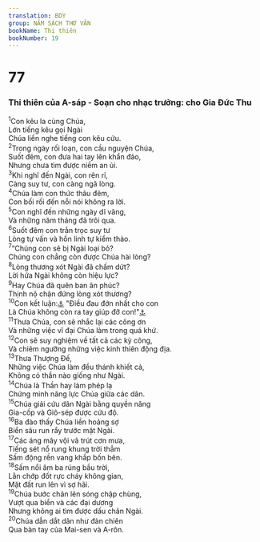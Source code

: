 ```yaml
---
translation: BDY
group: NĂM SÁCH THƠ VĂN
bookName: Thi thiên 
bookNumber: 19
---
```


<div class="title"><h1>77</h1><h3>Thi thiên của A-sáp - Soạn cho nhạc trưởng: cho Gia Đức Thu</h3></div>
<span class="verse thi_77_1"><sup>1</sup>Con kêu la cùng Chúa,<br/>Lớn tiếng kêu gọi Ngài<br/>Chúa liền nghe tiếng con kêu cứu.<br/></span>
<span class="verse thi_77_2"><sup>2</sup>Trong ngày rối loạn, con cầu nguyện Chúa,<br/>Suốt đêm, con đưa hai tay lên khẩn đảo,<br/>Nhưng chưa tìm được niềm an ủi.<br/></span>
<span class="verse thi_77_3"><sup>3</sup>Khi nghĩ đến Ngài, con rên rỉ,<br/>Càng suy tư, con càng ngã lòng.<br/></span>
<span class="verse thi_77_4"><sup>4</sup>Chúa làm con thức thâu đêm,<br/>Con bối rối đến nỗi nói không ra lời.<br/></span>
<span class="verse thi_77_5"><sup>5</sup>Con nghĩ đến những ngày dĩ vãng,<br/>Và những năm tháng đã trôi qua.<br/></span>
<span class="verse thi_77_6"><sup>6</sup>Suốt đêm con trằn trọc suy tư<br/>Lòng tự vấn và hồn linh tự kiểm thảo.<br/></span>
<span class="verse thi_77_7"><sup>7</sup>“Chúng con sẽ bị Ngài loại bỏ?<br/>Chúng con chẳng còn được Chúa hài lòng?<br/></span>
<span class="verse thi_77_8"><sup>8</sup>Lòng thương xót Ngài đã chấm dứt?<br/>Lời hứa Ngài không còn hiệu lực?<br/></span>
<span class="verse thi_77_9"><sup>9</sup>Hay Chúa đã quên ban ân phúc?<br/>Thịnh nộ chận đứng lòng xót thương?<br/></span>
<span class="verse thi_77_10"><sup>10</sup>Con kết luận:<a href="#" data-toggle="tooltip" data-placement="bottom" title="Nt nói">⚓</a> &#34;Điều đau đớn nhất cho con<br/>Là Chúa không còn ra tay giúp đỡ con!&#34;<a href="#" data-toggle="tooltip" data-placement="bottom" title="Ctd đây là nhược điểm của con: các năm của tay hữu Đấng Chí tôn không còn nữa.">⚓</a><br/></span>
<span class="verse thi_77_11"><sup>11</sup>Thưa Chúa, con sẽ nhắc lại các công ơn<br/>Và những việc vĩ đại Chúa làm trong quá khứ.<br/></span>
<span class="verse thi_77_12"><sup>12</sup>Con sẽ suy nghiệm về tất cả các kỳ công,<br/>Và chiêm ngưỡng những việc kinh thiên động địa.<br/></span>
<span class="verse thi_77_13"><sup>13</sup>Thưa Thượng Đế,<br/>Những việc Chúa làm đều thánh khiết cả,<br/>Không có thần nào giống như Ngài.<br/></span>
<span class="verse thi_77_14"><sup>14</sup>Chúa là Thần hay làm phép lạ<br/>Chứng minh năng lực Chúa giữa các dân.<br/></span>
<span class="verse thi_77_15"><sup>15</sup>Chúa giải cứu dân Ngài bằng quyền năng<br/>Gia-cốp và Giô-sép được cứu độ.<br/></span>
<span class="verse thi_77_16"><sup>16</sup>Ba đào thấy Chúa liền hoảng sợ<br/>Biển sâu run rẩy trước mặt Ngài.<br/></span>
<span class="verse thi_77_17"><sup>17</sup>Các áng mây vội vã trút cơn mưa,<br/>Tiếng sét nổ rung khung trời thẳm<br/>Sấm động rền vang khắp bốn bên.<br/></span>
<span class="verse thi_77_18"><sup>18</sup>Sấm nổi âm ba rúng bầu trời,<br/>Lằn chớp đốt rực cháy không gian,<br/>Mặt đất run lên vì sợ hãi.<br/></span>
<span class="verse thi_77_19"><sup>19</sup>Chúa bước chân lên sóng chập chùng,<br/>Vượt qua biển và các đại dương<br/>Nhưng không ai tìm được dấu chân Ngài.<br/></span>
<span class="verse thi_77_20"><sup>20</sup>Chúa dẫn dắt dân như đàn chiên<br/>Qua bàn tay của Mai-sen và A-rôn.</span>
